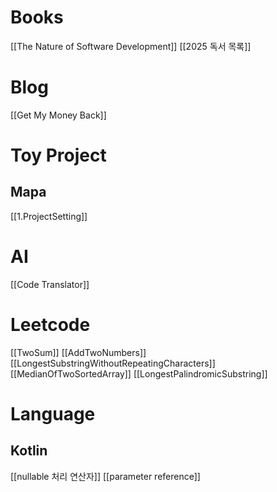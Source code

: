 # Books
[[The Nature of Software Development]]
[[2025 독서 목록]]



# Blog
[[Get My Money Back]]


# Toy Project
## Mapa
[[1.ProjectSetting]]


# AI
[[Code Translator]]

# Leetcode
[[TwoSum]]
[[AddTwoNumbers]]
[[LongestSubstringWithoutRepeatingCharacters]]
[[MedianOfTwoSortedArray]]
[[LongestPalindromicSubstring]]


# Language
## Kotlin
[[nullable 처리 연산자]]
[[parameter reference]]
